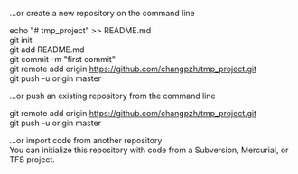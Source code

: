 …or create a new repository on the command line  

echo "# tmp_project" >> README.md  
git init  
git add README.md  
git commit -m "first commit"  
git remote add origin https://github.com/changpzh/tmp_project.git  
git push -u origin master  

…or push an existing repository from the command line  

git remote add origin https://github.com/changpzh/tmp_project.git  
git push -u origin master  

…or import code from another repository  
You can initialize this repository with code from a Subversion, Mercurial, or TFS project.  
